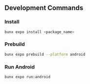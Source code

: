 ## Development Commands

### Install

```bash
bunx expo install <package_name>
```

### Prebuild

```bash
bunx expo prebuild --platform android
```

### Run Android

```bash
bunx expo run:android
```
